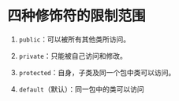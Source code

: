 # 四种修饰符的限制范围

1. `public`：可以被所有其他类所访问。

2. `private`：只能被自己访问和修改。

3. `protected`：自身，子类及同一个包中类可以访问。

4. `default`（默认）：同一包中的类可以访问
